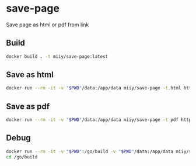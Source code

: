 # save-page

Save page as html or pdf from link

## Build

```bash
docker build . -t miiy/save-page:latest
```

## Save as html

```bash
docker run --rm -it -v "$PWD"/data:/app/data miiy/save-page -t html http://test.com/index.html
```

## Save as pdf

```bash
docker run --rm -it -v "$PWD"/data:/app/data miiy/save-page -t pdf https://www.test.com test.pdf
```

## Debug

```bash
docker run --rm -it -v "$PWD":/go/build -v "$PWD"/data:/app/data miiy/save-page bash
cd /go/build
```